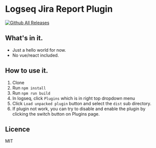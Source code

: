 # Logseq Jira Report Plugin

[![Github All Releases](https://img.shields.io/github/downloads/vipzhicheng-starter/logseq-plugin-starter/total.svg)](https://github.com/vipzhicheng-starter/logseq-plugin-starter/releases)


## What's in it.

* Just a hello world for now.
* No vue/react included.

## How to use it.

1. Clone
2. Run `npm install`
3. Run `npm run build`
4. In logseq, click `Plugins` which is in right top dropdown menu
5. Click `Load unpacked plugin` button and select the `dist` sub directory.
6. If plugin not work, you can try to disable and enable the plugin by clicking the switch button on Plugins page.

## Licence
MIT
